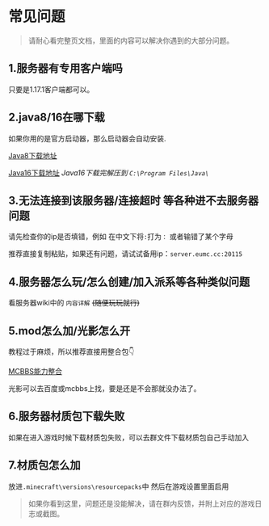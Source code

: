 # 常见问题

> 请耐心看完整页文档，里面的内容可以解决你遇到的大部分问题。
>

## 1.服务器有专用客户端吗

只要是1.17.1客户端都可以。

## 2.java8/16在哪下载

如果你用的是官方启动器，那么启动器会自动安装.

[Java8下载地址](https://java.com/zh-CN/download/)

[Java16下载地址](http://jdk.java.net/16/)
*Java16下载完解压到 `C:\Program Files\Java\`*

## 3.无法连接到该服务器/连接超时 等各种进不去服务器问题

请先检查你的ip是否填错，例如 在中文下将`:`打为`：` 或者输错了某个字母

推荐直接复制粘贴，如果还有问题，请试试备用ip：`server.eumc.cc:20115`

## 4.服务器怎么玩/怎么创建/加入派系等各种类似问题

看服务器wiki中的 `内容详解`  ~~(随便玩玩就行)~~

## 5.mod怎么加/光影怎么开

教程过于麻烦，所以推荐直接用整合包👇

[MCBBS能力整合](https://www.mcbbs.net/forum.php?mod=viewthread&tid=869469)

光影可以去百度或mcbbs上找，要是还是不会那就没办法了。

## 6.服务器材质包下载失败

如果在进入游戏时候下载材质包失败，可以去群文件下载材质包自己手动加入

## 7.材质包怎么加

放进`.minecraft\versions\resourcepacks`中 然后在游戏设置里面启用



> 如果你看到这里，问题还是没能解决，请在群内反馈，并附上对应的游戏日志或截图。
